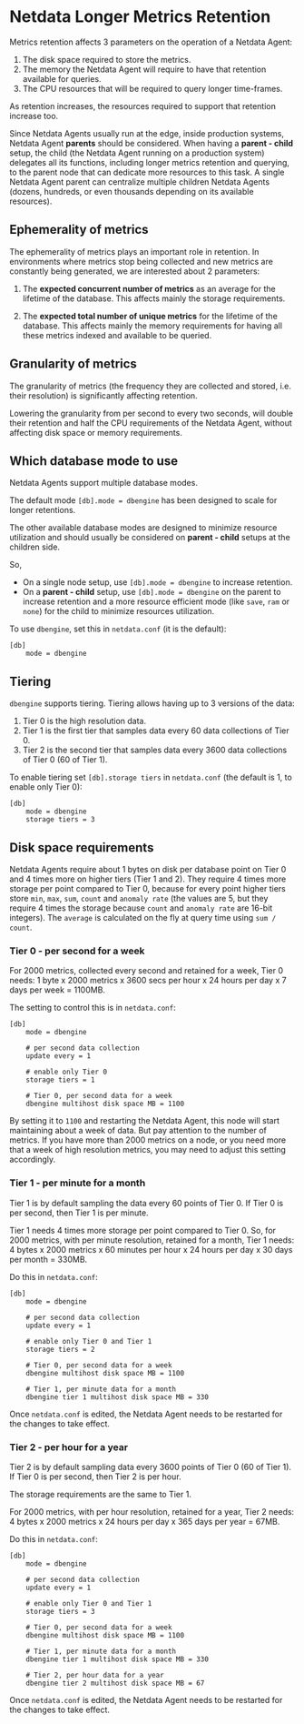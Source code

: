 <!--
title: "Netdata Longer Metrics Retention"
description: ""
custom_edit_url: https://github.com/netdata/netdata/edit/master/docs/guides/longer-metrics-storage.md
learn_status: "Published"
learn_topic_type: "Tasks"
learn_rel_path: "Guides"
-->

# Netdata Longer Metrics Retention

Metrics retention affects 3 parameters on the operation of a Netdata Agent:

1. The disk space required to store the metrics.
2. The memory the Netdata Agent will require to have that retention available for queries.
3. The CPU resources that will be required to query longer time-frames.

As retention increases, the resources required to support that retention increase too.

Since Netdata Agents usually run at the edge, inside production systems, Netdata Agent **parents** should be considered. When having a **parent - child** setup, the child (the Netdata Agent running on a production system) delegates all its functions, including longer metrics retention and querying, to the parent node that can dedicate more resources to this task. A single Netdata Agent parent can centralize multiple children Netdata Agents (dozens, hundreds, or even thousands depending on its available resources). 


## Ephemerality of metrics

The ephemerality of metrics plays an important role in retention. In environments where metrics stop being collected and new metrics are constantly being generated, we are interested about 2 parameters:

1. The **expected concurrent number of metrics** as an average for the lifetime of the database.
   This affects mainly the storage requirements.

2. The **expected total number of unique metrics** for the lifetime of the database.
   This affects mainly the memory requirements for having all these metrics indexed and available to be queried.

## Granularity of metrics

The granularity of metrics (the frequency they are collected and stored, i.e. their resolution) is significantly affecting retention.

Lowering the granularity from per second to every two seconds, will double their retention and half the CPU requirements of the Netdata Agent, without affecting disk space or memory requirements.

## Which database mode to use

Netdata Agents support multiple database modes.

The default mode `[db].mode = dbengine` has been designed to scale for longer retentions.

The other available database modes are designed to minimize resource utilization and should usually be considered on **parent - child** setups at the children side.

So,

* On a single node setup, use `[db].mode = dbengine` to increase retention.
* On a **parent - child** setup, use `[db].mode = dbengine` on the parent to increase retention and a more resource efficient mode (like `save`, `ram` or `none`) for the child to minimize resources utilization.

To use `dbengine`, set this in `netdata.conf` (it is the default):

```
[db]
    mode = dbengine
```

## Tiering

`dbengine` supports tiering. Tiering allows having up to 3 versions of the data:

1. Tier 0 is the high resolution data.
2. Tier 1 is the first tier that samples data every 60 data collections of Tier 0.
3. Tier 2 is the second tier that samples data every 3600 data collections of Tier 0 (60 of Tier 1).

To enable tiering set `[db].storage tiers` in `netdata.conf` (the default is 1, to enable only Tier 0):

```
[db]
    mode = dbengine
    storage tiers = 3
```

## Disk space requirements

Netdata Agents require about 1 bytes on disk per database point on Tier 0 and 4 times more on higher tiers (Tier 1 and 2). They require 4 times more storage per point compared to Tier 0, because for every point higher tiers store `min`, `max`, `sum`, `count` and `anomaly rate` (the values are 5, but they require 4 times the storage because `count` and `anomaly rate` are 16-bit integers). The `average` is calculated on the fly at query time using `sum / count`.

### Tier 0 - per second for a week

For 2000 metrics, collected every second and retained for a week, Tier 0 needs: 1 byte x 2000 metrics x 3600 secs per hour x 24 hours per day x 7 days per week = 1100MB.

The setting to control this is in `netdata.conf`:

```
[db]
    mode = dbengine
    
    # per second data collection
    update every = 1
    
    # enable only Tier 0
    storage tiers = 1
    
    # Tier 0, per second data for a week
    dbengine multihost disk space MB = 1100
```

By setting it to `1100` and restarting the Netdata Agent, this node will start maintaining about a week of data. But pay attention to the number of metrics. If you have more than 2000 metrics on a node, or you need more that a week of high resolution metrics, you may need to adjust this setting accordingly.

### Tier 1 - per minute for a month

Tier 1 is by default sampling the data every 60 points of Tier 0. If Tier 0 is per second, then Tier 1 is per minute.

Tier 1 needs 4 times more storage per point compared to Tier 0. So, for 2000 metrics, with per minute resolution, retained for a month, Tier 1 needs: 4 bytes x 2000 metrics x 60 minutes per hour x 24 hours per day x 30 days per month = 330MB.

Do this in `netdata.conf`:

```
[db]
    mode = dbengine
    
    # per second data collection
    update every = 1
    
    # enable only Tier 0 and Tier 1
    storage tiers = 2
    
    # Tier 0, per second data for a week
    dbengine multihost disk space MB = 1100
    
    # Tier 1, per minute data for a month
    dbengine tier 1 multihost disk space MB = 330
```

Once `netdata.conf` is edited, the Netdata Agent needs to be restarted for the changes to take effect.

### Tier 2 - per hour for a year

Tier 2 is by default sampling data every 3600 points of Tier 0 (60 of Tier 1). If Tier 0 is per second, then Tier 2 is per hour.

The storage requirements are the same to Tier 1.

For 2000 metrics, with per hour resolution, retained for a year, Tier 2 needs: 4 bytes x 2000 metrics x 24 hours per day x 365 days per year = 67MB.

Do this in `netdata.conf`:

```
[db]
    mode = dbengine
    
    # per second data collection
    update every = 1
    
    # enable only Tier 0 and Tier 1
    storage tiers = 3
    
    # Tier 0, per second data for a week
    dbengine multihost disk space MB = 1100
    
    # Tier 1, per minute data for a month
    dbengine tier 1 multihost disk space MB = 330

    # Tier 2, per hour data for a year
    dbengine tier 2 multihost disk space MB = 67
```

Once `netdata.conf` is edited, the Netdata Agent needs to be restarted for the changes to take effect.



